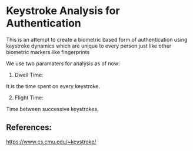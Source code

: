 # Keystroke Analysis for Authentication
This is an attempt to create a biometric based form of authentication using keystroke dynamics which are unique to every person just like other biometric markers like fingerprints


We use two paramaters for analysis as of now: 
1. Dwell Time:

It is the time spent on every keystroke.

2. Flight Time:

Time between successive keystrokes.

## References:
https://www.cs.cmu.edu/~keystroke/
